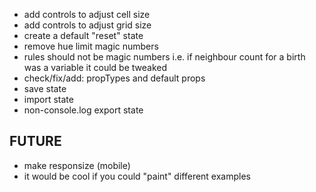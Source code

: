 - add controls to adjust cell size
- add controls to adjust grid size
- create a default "reset" state
- remove hue limit magic numbers
- rules should not be magic numbers i.e. if neighbour count for a birth was a variable it could be tweaked
- check/fix/add: propTypes and default props
- save state
- import state
- non-console.log export state

## FUTURE

- make responsize (mobile)
- it would be cool if you could "paint" different examples
